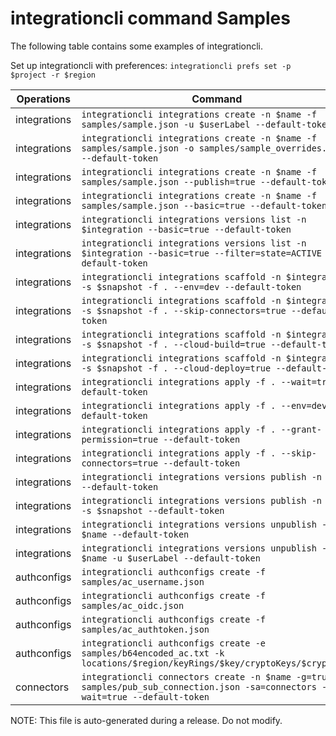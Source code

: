 # integrationcli command Samples

The following table contains some examples of integrationcli.

Set up integrationcli with preferences: `integrationcli prefs set -p $project -r $region`

| Operations | Command |
|---|---|
| integrations | `integrationcli integrations create -n $name -f samples/sample.json -u $userLabel --default-token`|
| integrations | `integrationcli integrations create -n $name -f samples/sample.json -o samples/sample_overrides.json --default-token`|
| integrations | `integrationcli integrations create -n $name -f samples/sample.json --publish=true --default-token`|
| integrations | `integrationcli integrations create -n $name -f samples/sample.json --basic=true --default-token`|
| integrations | `integrationcli integrations versions list -n $integration --basic=true --default-token`|
| integrations | `integrationcli integrations versions list -n $integration --basic=true --filter=state=ACTIVE --default-token`|
| integrations | `integrationcli integrations scaffold -n $integration -s $snapshot -f . --env=dev --default-token`|
| integrations | `integrationcli integrations scaffold -n $integration -s $snapshot -f . --skip-connectors=true --default-token`|
| integrations | `integrationcli integrations scaffold -n $integration -s $snapshot -f . --cloud-build=true --default-token`|
| integrations | `integrationcli integrations scaffold -n $integration -s $snapshot -f . --cloud-deploy=true --default-token`|
| integrations | `integrationcli integrations apply -f . --wait=true --default-token`|
| integrations | `integrationcli integrations apply -f . --env=dev --default-token`|
| integrations | `integrationcli integrations apply -f . --grant-permission=true --default-token`|
| integrations | `integrationcli integrations apply -f . --skip-connectors=true --default-token`|
| integrations | `integrationcli integrations versions publish -n $name --default-token`|
| integrations | `integrationcli integrations versions publish -n $name -s $snapshot --default-token`|
| integrations | `integrationcli integrations versions unpublish -n $name --default-token`|
| integrations | `integrationcli integrations versions unpublish -n $name -u $userLabel --default-token`|
| authconfigs | `integrationcli authconfigs create -f samples/ac_username.json`|
| authconfigs | `integrationcli authconfigs create -f samples/ac_oidc.json`|
| authconfigs | `integrationcli authconfigs create -f samples/ac_authtoken.json`|
| authconfigs | `integrationcli authconfigs create -e samples/b64encoded_ac.txt -k locations/$region/keyRings/$key/cryptoKeys/$cryptokey`|
| connectors | `integrationcli connectors create -n $name -g=true -f samples/pub_sub_connection.json -sa=connectors --wait=true --default-token`|


NOTE: This file is auto-generated during a release. Do not modify.